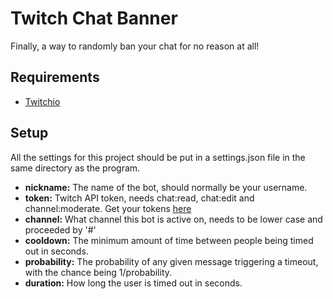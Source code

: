# Twitch Chat Banner
Finally, a way to randomly ban your chat for no reason at all!

## Requirements
- [Twitchio](https://twitchio.dev/en/latest/)

## Setup
All the settings for this project should be put in a settings.json file in the same directory as the program.
- **nickname:** The name of the bot, should normally be your username.
- **token:** Twitch API token, needs chat:read, chat:edit and channel:moderate.  Get your tokens [here](https://twitchtokengenerator.com/)
- **channel:** What channel this bot is active on, needs to be lower case and proceeded by '#'
- **cooldown:** The minimum amount of time between people being timed out in seconds.
- **probability:** The probability of any given message triggering a timeout, with the chance being 1/probability.
- **duration:** How long the user is timed out in seconds.
